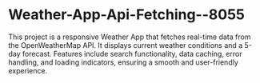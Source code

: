 # Weather-App-Api-Fetching--8055
This project is a responsive Weather App that fetches real-time data from the OpenWeatherMap API. It displays current weather conditions and a 5-day forecast. Features include search functionality, data caching, error handling, and loading indicators, ensuring a smooth and user-friendly experience.
